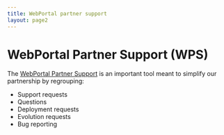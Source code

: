 ```yaml
---
title: WebPortal partner support
layout: page2
---
```


# WebPortal Partner Support (WPS)

The [WebPortal Partner Support](http://b2b.psa-peugeot-citroen.com/Pages/fr-FR/Home.aspx ) is an important tool meant to simplify our partnership by regrouping:
- Support requests
- Questions
- Deployment requests
- Evolution requests
- Bug reporting